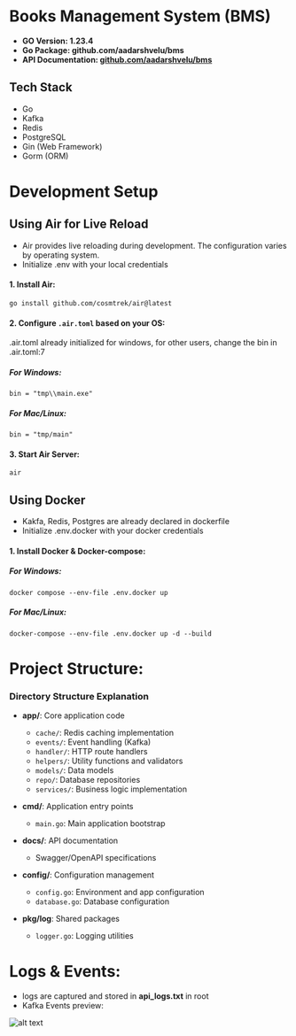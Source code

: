 # Books Management System (BMS)

- **GO Version: 1.23.4**
- **Go Package: github.com/aadarshvelu/bms**
- **API Documentation: [github.com/aadarshvelu/bms](http://13.203.8.233/docs/index.html#/books)**

## Tech Stack
- Go
- Kafka
- Redis
- PostgreSQL
- Gin (Web Framework)
- Gorm (ORM)

# Development Setup

## Using Air for Live Reload

- Air provides live reloading during development. The configuration varies by operating system.
- Initialize .env with your local credentials

#### 1. Install Air:

```go install github.com/cosmtrek/air@latest```

#### 2. Configure `.air.toml` based on your OS:

.air.toml already initialized for windows, for other users, change the bin in .air.toml:7

##### For Windows:

```bin = "tmp\\main.exe"```

##### For Mac/Linux:

```bin = "tmp/main"```

#### 3. Start Air Server:

```air```

## Using Docker

- Kakfa, Redis, Postgres are already declared in dockerfile
- Initialize .env.docker with your docker credentials

#### 1. Install Docker & Docker-compose:

##### For Windows:

```docker compose --env-file .env.docker up```

##### For Mac/Linux:

```docker-compose --env-file .env.docker up -d --build```

# Project Structure:


### Directory Structure Explanation

- **app/**: Core application code
  - `cache/`: Redis caching implementation
  - `events/`: Event handling (Kafka)
  - `handler/`: HTTP route handlers
  - `helpers/`: Utility functions and validators
  - `models/`: Data models
  - `repo/`: Database repositories
  - `services/`: Business logic implementation

- **cmd/**: Application entry points
  - `main.go`: Main application bootstrap

- **docs/**: API documentation
  - Swagger/OpenAPI specifications

- **config/**: Configuration management
  - `config.go`: Environment and app configuration
  - `database.go`: Database configuration

- **pkg/log**: Shared packages
  - `logger.go`: Logging utilities

# Logs & Events:

- logs are captured and stored in **api_logs.txt** in root
- Kafka Events preview:

![alt text](image.png)